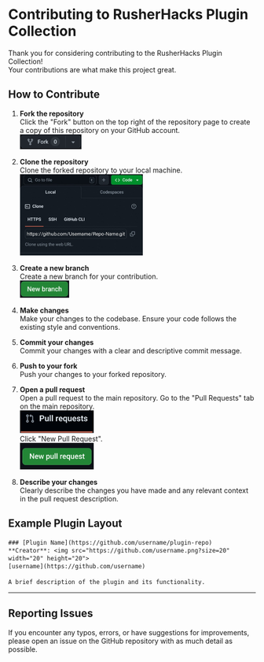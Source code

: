 # Contributing to RusherHacks Plugin Collection

Thank you for considering contributing to the RusherHacks Plugin Collection! <br>
Your contributions are what make this project great.

## How to Contribute

1. **Fork the repository**  
   Click the "Fork" button on the top right of the repository page to create a copy of this repository on your GitHub account.  
   <img src="https://github.com/GarlicRot/RusherHacks-Plugin-Collection/blob/main/Assets/Fork.png" alt="Fork Button" width="125">  

2. **Clone the repository**  
   Clone the forked repository to your local machine.  
   <img src="https://github.com/GarlicRot/RusherHacks-Plugin-Collection/blob/main/Assets/Clone.jpg" alt="Clone Button" width="250">  

3. **Create a new branch**  
   Create a new branch for your contribution.  
   <img src="https://github.com/GarlicRot/RusherHacks-Plugin-Collection/blob/main/Assets/NewBranch.png" alt="Create Branch" width="100">  

4. **Make changes**  
   Make your changes to the codebase. Ensure your code follows the existing style and conventions.

5. **Commit your changes**  
   Commit your changes with a clear and descriptive commit message.

6. **Push to your fork**  
   Push your changes to your forked repository.

7. **Open a pull request**  
   Open a pull request to the main repository. Go to the "Pull Requests" tab on the main repository. <br>
   <img src="https://github.com/GarlicRot/RusherHacks-Plugin-Collection/blob/main/Assets/PullRequestsTab.png" alt="Pull Request Tab" width="150"> <br>
   Click "New Pull Request". <br>
   <img src="https://github.com/GarlicRot/RusherHacks-Plugin-Collection/blob/main/Assets/NewPullRequest.png" alt="New Pull Request" width="150"> 

8. **Describe your changes**  
   Clearly describe the changes you have made and any relevant context in the pull request description.

## Example Plugin Layout

```
### [Plugin Name](https://github.com/username/plugin-repo)
**Creator**: <img src="https://github.com/username.png?size=20" width="20" height="20">
[username](https://github.com/username)

A brief description of the plugin and its functionality.
```

---

## Reporting Issues

If you encounter any typos, errors, or have suggestions for improvements, please open an issue on the GitHub repository with as much detail as possible.
